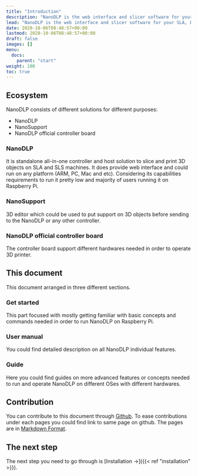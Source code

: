 ```yaml
---
title: "Introduction"
description: "NanoDLP is the web interface and slicer software for your SLA, LCD and DLP 3D printers that allows you to monitor and control your 3D printers."
lead: "NanoDLP is the web interface and slicer software for your SLA, LCD and DLP 3D printers that allows you to monitor and control your 3D printers. The goal of this document is to make you familiar with how to run NanoDLP and its functionalities."
date: 2020-10-06T08:48:57+00:00
lastmod: 2020-10-06T08:48:57+00:00
draft: false
images: []
menu:
  docs:
    parent: "start"
weight: 100
toc: true
---
```


## Ecosystem

NanoDLP consists of different solutions for different purposes:

* NanoDLP
* NanoSupport
* NanoDLP official controller board

### NanoDLP

It is standalone all-in-one controller and host solution to slice and print 3D objects on SLA and SLS machines. It does provide web interface and could run on any platform (ARM, PC, Mac and etc). Considering its capabilities requirements to run it pretty low and majority of users running it on Raspberry Pi.

### NanoSupport

3D editor which could be used to put support on 3D objects before sending to the NanoDLP or any other controller. 

### NanoDLP official controller board

The controller board support different hardwares needed in order to operate 3D printer.

## This document

This document arranged in three different sections.

### Get started

This part focused with mostly getting familiar with basic concepts and commands needed in order to run NanoDLP on Raspberry Pi.

### User manual

You could find detailed description on all NanoDLP individual features.

### Guide

Here you could find guides on more advanced features or concepts needed to run and operate NanoDLP on different OSes with different hardwares.

## Contribution

You can contribute to this document through [Github](https://github.com/nanodlp/docs/). To ease contributions under each pages you could find link to same page on github. The pages are in [Markdown Format](https://www.markdownguide.org/).

## The next step

The next step you need to go through is [Installation →]({{< ref "installation" >}}).
